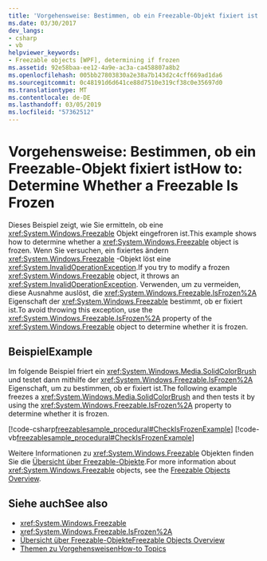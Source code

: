 ```yaml
---
title: 'Vorgehensweise: Bestimmen, ob ein Freezable-Objekt fixiert ist'
ms.date: 03/30/2017
dev_langs:
- csharp
- vb
helpviewer_keywords:
- Freezable objects [WPF], determining if frozen
ms.assetid: 92e58baa-ee12-4a9e-ac3a-ca458807a8b2
ms.openlocfilehash: 005bb27803830a2e38a7b143d2c4cff669ad1da6
ms.sourcegitcommit: 0c48191d6d641ce88d7510e319cf38c0e35697d0
ms.translationtype: MT
ms.contentlocale: de-DE
ms.lasthandoff: 03/05/2019
ms.locfileid: "57362512"
---
```

# <a name="how-to-determine-whether-a-freezable-is-frozen"></a><span data-ttu-id="91098-102">Vorgehensweise: Bestimmen, ob ein Freezable-Objekt fixiert ist</span><span class="sxs-lookup"><span data-stu-id="91098-102">How to: Determine Whether a Freezable Is Frozen</span></span>
<span data-ttu-id="91098-103">Dieses Beispiel zeigt, wie Sie ermitteln, ob eine <xref:System.Windows.Freezable> Objekt eingefroren ist.</span><span class="sxs-lookup"><span data-stu-id="91098-103">This example shows how to determine whether a <xref:System.Windows.Freezable> object is frozen.</span></span> <span data-ttu-id="91098-104">Wenn Sie versuchen, ein fixiertes ändern <xref:System.Windows.Freezable> -Objekt löst eine <xref:System.InvalidOperationException>.</span><span class="sxs-lookup"><span data-stu-id="91098-104">If you try to modify a frozen <xref:System.Windows.Freezable> object, it throws an <xref:System.InvalidOperationException>.</span></span> <span data-ttu-id="91098-105">Verwenden, um zu vermeiden, diese Ausnahme auslöst, die <xref:System.Windows.Freezable.IsFrozen%2A> Eigenschaft der <xref:System.Windows.Freezable> bestimmt, ob er fixiert ist.</span><span class="sxs-lookup"><span data-stu-id="91098-105">To avoid throwing this exception, use the <xref:System.Windows.Freezable.IsFrozen%2A> property of the <xref:System.Windows.Freezable> object to determine whether it is frozen.</span></span>  
  
## <a name="example"></a><span data-ttu-id="91098-106">Beispiel</span><span class="sxs-lookup"><span data-stu-id="91098-106">Example</span></span>  
 <span data-ttu-id="91098-107">Im folgende Beispiel friert ein <xref:System.Windows.Media.SolidColorBrush> und testet dann mithilfe der <xref:System.Windows.Freezable.IsFrozen%2A> Eigenschaft, um zu bestimmen, ob er fixiert ist.</span><span class="sxs-lookup"><span data-stu-id="91098-107">The following example freezes a <xref:System.Windows.Media.SolidColorBrush> and then tests it by using the <xref:System.Windows.Freezable.IsFrozen%2A> property to determine whether it is frozen.</span></span>  
  
 [!code-csharp[freezablesample_procedural#CheckIsFrozenExample](~/samples/snippets/csharp/VS_Snippets_Wpf/freezablesample_procedural/CSharp/freezablesample.cs#checkisfrozenexample)]
 [!code-vb[freezablesample_procedural#CheckIsFrozenExample](~/samples/snippets/visualbasic/VS_Snippets_Wpf/freezablesample_procedural/visualbasic/freezablesample.vb#checkisfrozenexample)]  
  
 <span data-ttu-id="91098-108">Weitere Informationen zu <xref:System.Windows.Freezable> Objekten finden Sie die [Übersicht über Freezable-Objekte](freezable-objects-overview.md).</span><span class="sxs-lookup"><span data-stu-id="91098-108">For more information about <xref:System.Windows.Freezable> objects, see the [Freezable Objects Overview](freezable-objects-overview.md).</span></span>  
  
## <a name="see-also"></a><span data-ttu-id="91098-109">Siehe auch</span><span class="sxs-lookup"><span data-stu-id="91098-109">See also</span></span>
- <xref:System.Windows.Freezable>
- <xref:System.Windows.Freezable.IsFrozen%2A>
- [<span data-ttu-id="91098-110">Übersicht über Freezable-Objekte</span><span class="sxs-lookup"><span data-stu-id="91098-110">Freezable Objects Overview</span></span>](freezable-objects-overview.md)
- [<span data-ttu-id="91098-111">Themen zu Vorgehensweisen</span><span class="sxs-lookup"><span data-stu-id="91098-111">How-to Topics</span></span>](base-elements-how-to-topics.md)

